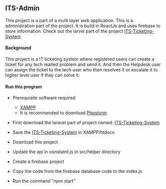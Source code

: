 ## ITS-Admin

This project is a part of a multi layer web application. This is a administration part of the project. It is build in ReactJs and uses firebase to store information. Check out the larvel part of the project [ITS-Ticketing-System](https://github.com/mrjpatel/ITS-ticketing-system)

#### Background

This project is a IT ticketing system where registered users can create a ticket for any tech realted problem and send it. And then the Helpdesk user can assign the ticket to the tech user who then resolves it or escalate it to higher level user if they can solve it.

#### Run this program

- Prerequisite software required
  - [XAMPP](https://www.apachefriends.org/index.html)
  - It is recommended to download [Phpstorm](https://www.jetbrains.com/phpstorm/)
  
- First download the laravel part of project named: [ITS-Ticketing-System](https://github.com/mrjpatel/ITS-ticketing-system)
- Save the [ITS-Ticketing-System](https://github.com/mrjpatel/ITS-ticketing-system) in XAMPP/htdocs
- Download this project
- Update the api in constatnt.js in src/helper directory
- Create a firebase project
- Copy the code from the firebase database code to the index.js
- Run the command "npm start"
